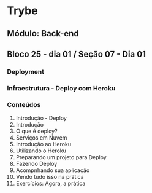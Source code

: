 # Trybe
## Módulo: Back-end
## Bloco 25 - dia 01 / Seção 07 - Dia 01
### Deployment
### Infraestrutura - Deploy com Heroku

### Conteúdos

1. Introdução - Deploy
2. Introdução
3. O que é deploy?
4. Serviços em Nuvem
5. Introdução ao Heroku
6. Utilizando o Heroku
7. Preparando um projeto para Deploy
8. Fazendo Deploy
9. Acompnhando sua aplicação
10. Vendo tudo isso na prática
11. Exercícios: Agora, a prática
